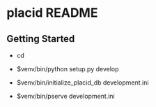 placid README
==================

Getting Started
---------------

- cd <directory containing this file>

- $venv/bin/python setup.py develop

- $venv/bin/initialize_placid_db development.ini

- $venv/bin/pserve development.ini

